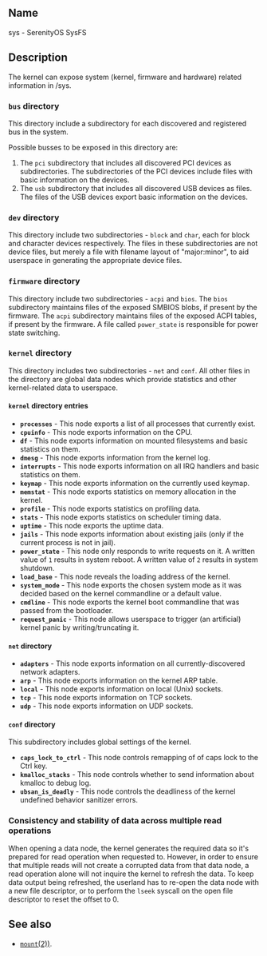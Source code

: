 ## Name

sys - SerenityOS SysFS

## Description

The kernel can expose system (kernel, firmware and hardware) related information in /sys.

### `bus` directory

This directory include a subdirectory for each discovered and registered bus in the system.

Possible busses to be exposed in this directory are:
1. The `pci` subdirectory that includes all discovered PCI devices as subdirectories.
The subdirectories of the PCI devices include files with basic information on the devices.
2. The `usb` subdirectory that includes all discovered USB devices as files.
The files of the USB devices export basic information on the devices.

### `dev` directory

This directory include two subdirectories - `block` and `char`, each for block
and character devices respectively. The files in these subdirectories are not
device files, but merely a file with filename layout of "major:minor", to aid
userspace in generating the appropriate device files.

### `firmware` directory

This directory include two subdirectories - `acpi` and `bios`.
The `bios` subdirectory maintains files of the exposed SMBIOS blobs, if present
by the firmware.
The `acpi` subdirectory maintains files of the exposed ACPI tables, if present
by the firmware.
A file called `power_state` is responsible for power state switching.

### `kernel` directory

This directory includes two subdirectories - `net` and `conf`.
All other files in the directory are global data nodes which provide statistics
and other kernel-related data to userspace.

#### `kernel` directory entries

* **`processes`** - This node exports a list of all processes that currently exist.
* **`cpuinfo`** - This node exports information on the CPU.
* **`df`** - This node exports information on mounted filesystems and basic statistics on
them.
* **`dmesg`** - This node exports information from the kernel log.
* **`interrupts`** - This node exports information on all IRQ handlers and basic statistics on
them.
* **`keymap`** - This node exports information on the currently used keymap.
* **`memstat`** - This node exports statistics on memory allocation in the kernel.
* **`profile`** - This node exports statistics on profiling data.
* **`stats`** - This node exports statistics on scheduler timing data.
* **`uptime`** - This node exports the uptime data.
* **`jails`** - This node exports information about existing jails (only if the current process is not in jail).
* **`power_state`** - This node only responds to write requests on it. A written value of `1` results
in system reboot. A written value of `2` results in system shutdown.
* **`load_base`** - This node reveals the loading address of the kernel.
* **`system_mode`** - This node exports the chosen system mode as it was decided based on the kernel commandline or a default value.
* **`cmdline`** - This node exports the kernel boot commandline that was passed from the bootloader.
* **`request_panic`** - This node allows userspace to trigger (an artificial) kernel panic by writing/truncating it.

#### `net` directory

* **`adapters`** - This node exports information on all currently-discovered network adapters.
* **`arp`** - This node exports information on the kernel ARP table.
* **`local`** - This node exports information on local (Unix) sockets.
* **`tcp`** - This node exports information on TCP sockets.
* **`udp`** - This node exports information on UDP sockets.

#### `conf` directory

This subdirectory includes global settings of the kernel.

* **`caps_lock_to_ctrl`** - This node controls remapping of of caps lock to the Ctrl key.
* **`kmalloc_stacks`** - This node controls whether to send information about kmalloc to debug log.
* **`ubsan_is_deadly`** - This node controls the deadliness of the kernel undefined behavior
sanitizer errors.

### Consistency and stability of data across multiple read operations

When opening a data node, the kernel generates the required data so it's prepared
for read operation when requested to. However, in order to ensure that multiple reads
will not create a corrupted data from that data node, a read operation alone will
not inquire the kernel to refresh the data.
To keep data output being refreshed, the userland has to re-open the data node with a 
new file descriptor, or to perform the `lseek` syscall on the open file descriptor to
reset the offset to 0.

## See also

* [`mount`(2))](help://man/2/mount).
